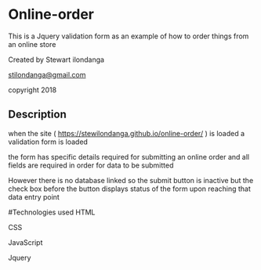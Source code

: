 # Online-order
This is a Jquery validation form as an example of how to order things from an online store

Created by Stewart ilondanga

stilondanga@gmail.com

copyright 2018

## Description
when the site ( https://stewilondanga.github.io/online-order/ ) is loaded a validation form is loaded

the form has specific details required for submitting an online order and all fields are required in order for data to be 
submitted

However there is no database linked so the submit button is inactive but the check box before the button displays status of the
form upon reaching that data entry point

#Technologies used
HTML

CSS

JavaScript

Jquery
